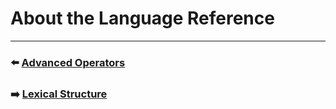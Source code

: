 # About the Language Reference


***

### ⬅️ [Advanced Operators](https://github.com/Developer-Nova/Swift-Documentation/blob/main/Swift%20Documentation/2.Language%20Guide/29.Advanced%20Operators.md)

### ➡️ [Lexical Structure](https://github.com/Developer-Nova/Swift-Documentation/blob/main/Swift%20Documentation/3.Language%20Reference/2.Lexical%20Structure.md)
